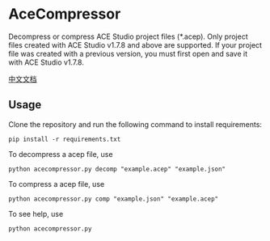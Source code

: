 # AceCompressor
 
Decompress or compress ACE Studio project files (*.acep). Only project files created with ACE Studio v1.7.8 and above are supported. If your project file was created with a previous version, you must first open and save it with ACE Studio v1.7.8.

[中文文档](./README.zh-CN.md)

## Usage

Clone the repository and run the following command to install requirements:

```shell
pip install -r requirements.txt
```

To decompress a acep file, use

```shell
python acecompressor.py decomp "example.acep" "example.json"
```

To compress a acep file, use

```shell
python acecompressor.py comp "example.json" "example.acep"
```

To see help, use

```shell
python acecompressor.py
```